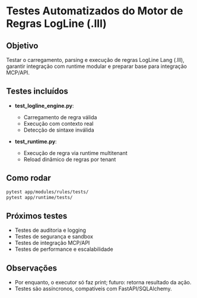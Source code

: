 # Testes Automatizados do Motor de Regras LogLine (.lll)

## Objetivo

Testar o carregamento, parsing e execução de regras LogLine Lang (.lll), garantir integração com runtime modular e preparar base para integração MCP/API.

## Testes incluídos

- **test_logline_engine.py**:  
  - Carregamento de regra válida  
  - Execução com contexto real  
  - Detecção de sintaxe inválida

- **test_runtime.py**:  
  - Execução de regra via runtime multitenant  
  - Reload dinâmico de regras por tenant

## Como rodar

```bash
pytest app/modules/rules/tests/
pytest app/runtime/tests/
```

## Próximos testes

- Testes de auditoria e logging
- Testes de segurança e sandbox
- Testes de integração MCP/API
- Testes de performance e escalabilidade

## Observações

- Por enquanto, o executor só faz print; futuro: retorna resultado da ação.
- Testes são assíncronos, compatíveis com FastAPI/SQLAlchemy.